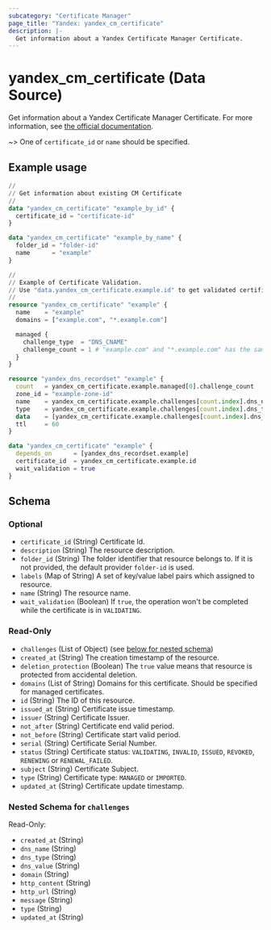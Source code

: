 ```yaml
---
subcategory: "Certificate Manager"
page_title: "Yandex: yandex_cm_certificate"
description: |-
  Get information about a Yandex Certificate Manager Certificate.
---
```


# yandex_cm_certificate (Data Source)

Get information about a Yandex Certificate Manager Certificate. For more information, see [the official documentation](https://yandex.cloud/docs/certificate-manager/concepts/).

~> One of `certificate_id` or `name` should be specified.

## Example usage

```terraform
//
// Get information about existing CM Certificate
//
data "yandex_cm_certificate" "example_by_id" {
  certificate_id = "certificate-id"
}

data "yandex_cm_certificate" "example_by_name" {
  folder_id = "folder-id"
  name      = "example"
}
```

```terraform
//
// Example of Certificate Validation. 
// Use "data.yandex_cm_certificate.example.id" to get validated certificate.
//
resource "yandex_cm_certificate" "example" {
  name    = "example"
  domains = ["example.com", "*.example.com"]

  managed {
    challenge_type  = "DNS_CNAME"
    challenge_count = 1 # "example.com" and "*.example.com" has the same challenge
  }
}

resource "yandex_dns_recordset" "example" {
  count   = yandex_cm_certificate.example.managed[0].challenge_count
  zone_id = "example-zone-id"
  name    = yandex_cm_certificate.example.challenges[count.index].dns_name
  type    = yandex_cm_certificate.example.challenges[count.index].dns_type
  data    = [yandex_cm_certificate.example.challenges[count.index].dns_value]
  ttl     = 60
}

data "yandex_cm_certificate" "example" {
  depends_on      = [yandex_dns_recordset.example]
  certificate_id  = yandex_cm_certificate.example.id
  wait_validation = true
}
```

<!-- schema generated by tfplugindocs -->
## Schema

### Optional

- `certificate_id` (String) Certificate Id.
- `description` (String) The resource description.
- `folder_id` (String) The folder identifier that resource belongs to. If it is not provided, the default provider `folder-id` is used.
- `labels` (Map of String) A set of key/value label pairs which assigned to resource.
- `name` (String) The resource name.
- `wait_validation` (Boolean) If `true`, the operation won't be completed while the certificate is in `VALIDATING`.

### Read-Only

- `challenges` (List of Object) (see [below for nested schema](#nestedatt--challenges))
- `created_at` (String) The creation timestamp of the resource.
- `deletion_protection` (Boolean) The `true` value means that resource is protected from accidental deletion.
- `domains` (List of String) Domains for this certificate. Should be specified for managed certificates.
- `id` (String) The ID of this resource.
- `issued_at` (String) Certificate issue timestamp.
- `issuer` (String) Certificate Issuer.
- `not_after` (String) Certificate end valid period.
- `not_before` (String) Certificate start valid period.
- `serial` (String) Certificate Serial Number.
- `status` (String) Certificate status: `VALIDATING`, `INVALID`, `ISSUED`, `REVOKED`, `RENEWING` or `RENEWAL_FAILED`.
- `subject` (String) Certificate Subject.
- `type` (String) Certificate type: `MANAGED` or `IMPORTED`.
- `updated_at` (String) Certificate update timestamp.

<a id="nestedatt--challenges"></a>
### Nested Schema for `challenges`

Read-Only:

- `created_at` (String)
- `dns_name` (String)
- `dns_type` (String)
- `dns_value` (String)
- `domain` (String)
- `http_content` (String)
- `http_url` (String)
- `message` (String)
- `type` (String)
- `updated_at` (String)
